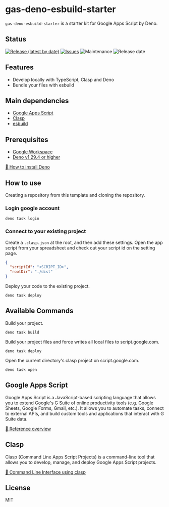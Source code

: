 # gas-deno-esbuild-starter

`gas-deno-esbuild-starter` is a starter kit for Google Apps Script by Deno.

## Status

[![Release (latest by date)](https://img.shields.io/github/v/release/Kazuki-tam/gas-deno-esbuild-starter)](https://github.com/Kazuki-tam/gas-deno-esbuild-starter/releases/tag/v0.0.1)
[![Issues](https://img.shields.io/github/issues/Kazuki-tam/gas-deno-esbuild-starter)](https://github.com/Kazuki-tam/gas-deno-esbuild-starter/issues)
![Maintenance](https://img.shields.io/maintenance/yes/2023)
![Release date](https://img.shields.io/github/release-date/Kazuki-tam/gas-deno-esbuild-starter)

## Features
- Develop locally with TypeScript, Clasp and Deno
- Bundle your files with esbuild

## Main dependencies

- [Google Apps Script](https://workspace.google.co.jp/intl/en/products/apps-script/)
- [Clasp](https://github.com/google/clasp)
- [esbuild](https://esbuild.github.io/)

## Prerequisites

- [Google Workspace](https://workspace.google.co.jp/)
- [Deno v1.29.4 or higher](https://deno.land/)

[🦕 How to install Deno](https://deno.land/manual@v1.29.4/getting_started/installation)

## How to use

Creating a repository from this template and cloning the repository.

### Login google account

```shell
deno task login
```

### Connect to your existing project

Create a `.clasp.json` at the root, and then add these settings.
Open the app script from your spreadsheet and check out your script id on the setting page.

```json
{
  "scriptId": "<SCRIPT_ID>",
  "rootDir": "./dist"
}
```

Deploy your code to the existing project.

```shell
deno task deploy
```

## Available Commands

Build your project.

```shell
deno task build
```

Build your project files and force writes all local files to script.google.com.

```shell
deno task deploy
```

Open the current directory's clasp project on script.google.com.

```shell
deno task open
```

## Google Apps Script
Google Apps Script is a JavaScript-based scripting language that allows you to extend Google's G Suite of online productivity tools (e.g. Google Sheets, Google Forms, Gmail, etc.). It allows you to automate tasks, connect to external APIs, and build custom tools and applications that interact with G Suite data.

[📖 Reference overview](https://developers.google.com/apps-script/reference)

## Clasp
Clasp (Command Line Apps Script Projects) is a command-line tool that allows you to develop, manage, and deploy Google Apps Script projects.

[📖 Command Line Interface using clasp](https://developers.google.com/apps-script/guides/clasp)

## License
MIT
